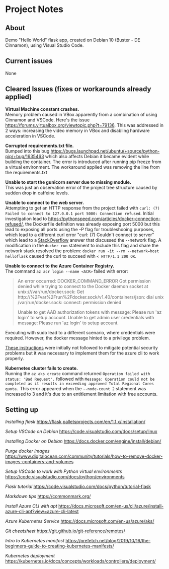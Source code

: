 # Project Notes

## About
Demo "Hello World" flask app, created on Debian 10 (Buster - DE Cinnamon), using Visual Studio Code.

## Current issues
None

## Cleared Issues (fixes or workarounds already applied)

**Virtual Machine constant crashes.**  
Memory problem caused in VBox apparently from a combination of using Cinnamon and VSCode. Here's the issue https://forums.virtualbox.org/viewtopic.php?t=79136. This was addressed in 2 ways: increasing the video memory in VBox and disabling hardware acceleration in VSCode.

**Corrupted requirements.txt file.**  
Bumped into this bug https://bugs.launchpad.net/ubuntu/+source/python-pip/+bug/1635463 which also affects Debian it became evident while building the container. The error is introduced after running pip freeze from a virtual environment. The workaround 
applied was removing the line from the requirements.txt

**Unable to start the gunicorn server due to missing module.**  
This was just an observation error of the project tree structure caused by sudden drop in caffeine levels.

**Unable to connect to the web server.**  
Attempting to get an HTTP response from the project failed with `curl: (7) Failed to connect to 127.0.0.1 port 5000: Connection refused`. Initial investigation lead to https://pythonspeed.com/articles/docker-connection-refused/, the Dockerfile definition was already exposing port 5000 but this lead to exposing all ports using the -P flag for troubleshooing purposes, which lead to a different curl error "curl: (7) Couldn't connect to server" which lead to a [StackOverflow](https://stackoverflow.com/questions/41083328/what-is-the-use-of-host-and-none-network-in-docker/43873743) answer that discussed the --network flag. A modification in the `ducker run` statement to include this flag and share the network stack resolved the problem: `docker run -it --rm --network=host helloflask` caused the curl to succeed with `< HTTP/1.1 200 OK`.

**Unable to connect to the Azure Container Registry.**  
The command `az acr login --name <ACR>` failed with error:

>An error occurred: DOCKER_COMMAND_ERROR
Got permission denied while trying to connect to the Docker daemon socket at unix:///var/run/docker.sock: Get http://%2Fvar%2Frun%2Fdocker.sock/v1.40/containers/json: dial unix /var/run/docker.sock: connect: permission denied
>
>Unable to get AAD authorization tokens with message: Please run 'az login' to setup account.
Unable to get admin user credentials with message: Please run 'az login' to setup account.

Executing with sudo lead to a different scenario, where credentials were required. However, the docker message hinted to a privilege problem.

[These instructions](https://docs.docker.com/engine/install/linux-postinstall/) were initially not followed to mitigate potential security problems but it was necessary to implement them for the azure cli to work properly.

**Kubernetes cluster fails to create.**  
Running the `az aks create` command returned `Operation failed with status: 'Bad Request'.` followed with `Message: Operation could not be completed as it results in exceeding approved Total Regional Cores quota.` This error appeared when the `--node-count 2` statement was increased to 3 and it's due to an entitlement limitation with free accounts.

## Setting up

*Installing flask*
https://flask.palletsprojects.com/en/1.1.x/installation/

*Setup VSCode on Debian*
https://code.visualstudio.com/docs/setup/linux

*Installing Docker on Debian*
https://docs.docker.com/engine/install/debian/

*Purge docker images*
https://www.digitalocean.com/community/tutorials/how-to-remove-docker-images-containers-and-volumes

*Setup VSCode to work with Python virtual environments*
https://code.visualstudio.com/docs/python/environments

*Flask tutorial*
https://code.visualstudio.com/docs/python/tutorial-flask

*Markdown tips*
https://commonmark.org/

*Install Azure CLI with apt*
https://docs.microsoft.com/en-us/cli/azure/install-azure-cli-apt?view=azure-cli-latest

*Azure Kubernetes Service*
https://docs.microsoft.com/en-us/azure/aks/

*Git cheatsheet*
https://git.github.io/git-reference/remotes/

*Intro to Kubernetes manifest*
https://prefetch.net/blog/2019/10/16/the-beginners-guide-to-creating-kubernetes-manifests/

*Kubernetes deployment*
https://kubernetes.io/docs/concepts/workloads/controllers/deployment/
